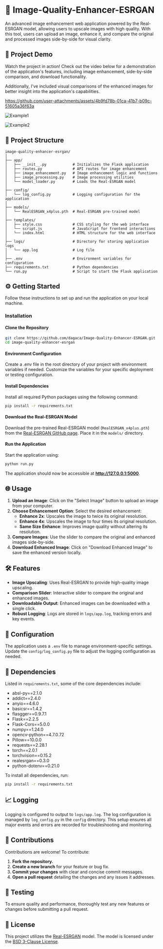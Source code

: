 # 🌟 Image-Quality-Enhancer-ESRGAN

An advanced image enhancement web application powered by the Real-ESRGAN model, allowing users to upscale images with high quality. With this tool, users can upload an image, enhance it, and compare the original and processed images side-by-side for visual clarity. 

## 🎥 Project Demo

Watch the project in action! Check out the video below for a demonstration of the application's features, including image enhancement, side-by-side comparison, and download functionality.

Additionally, I've included visual comparisons of the enhanced images for better insight into the application's capabilities.

https://github.com/user-attachments/assets/4b9fd78b-01ca-41b7-b09c-51605a36f63a

![Example1](https://github.com/user-attachments/assets/a73c204a-bb19-4339-ae29-bfa78aa2a0b6)

![Example2](https://github.com/user-attachments/assets/5d87e1df-3221-41a1-b9f8-eb037b73328e)


## 📁 Project Structure

```plaintext
image-quality-enhancer-esrgan/
│
├── app/
│   ├── __init__.py            # Initializes the Flask application
│   ├── routes.py              # API routes for image enhancement
│   ├── image_enhancement.py   # Image enhancement logic and functions
│   ├── image_processing.py    # Image processing utilities
│   └── model_loader.py        # Loads the Real-ESRGAN model
│
├── config/
│   └── log_config.py          # Logging configuration for the application
│
├── models/
│   └── RealESRGAN_x4plus.pth  # Real-ESRGAN pre-trained model
│
├── templates/
│   ├── style.css              # CSS styling for the web interface
│   └── script.js              # JavaScript for frontend interactions
│   └── index.html             # HTML structure for the web interface
│
├── logs/                      # Directory for storing application logs
│   └── app.log                # Log file
│
├── .env                       # Environment variables for configuration
├── requirements.txt           # Python dependencies
└── run.py                     # Script to start the Flask application
```

## ⚙️ Getting Started

Follow these instructions to set up and run the application on your local machine.

### Installation

#### Clone the Repository

```bash
git clone https://github.com/dagaca/Image-Quality-Enhancer-ESRGAN.git
cd image-quality-enhancer-esrgan
```

#### Environment Configuration

Create a .env file in the root directory of your project with environment variables if needed. Customize the variables for your specific deployment or testing configuration.

#### Install Dependencies

Install all required Python packages using the following command:

```bash
pip install -r requirements.txt
```

#### Download the Real-ESRGAN Model

Download the pre-trained Real-ESRGAN model (`RealESRGAN_x4plus.pth`) from the [Real-ESRGAN GitHub page](https://github.com/xinntao/Real-ESRGAN). Place it in the `models/` directory.

#### Run the Application

Start the application using:

```bash
python run.py
```

The application should now be accessible at **http://127.0.0.1:5000**.

## 🌐 Usage

1. **Upload an Image**: Click on the "Select Image" button to upload an image from your computer.
2. **Choose Enhancement Option**: Select the desired enhancement:
   - **Enhance 2x**: Upscales the image to twice its original resolution.
   - **Enhance 4x**: Upscales the image to four times its original resolution.
   - **Same Size Enhance**: Improves image quality without altering its resolution.
3. **Compare Images**: Use the slider to compare the original and enhanced images side-by-side.
4. **Download Enhanced Image**: Click on "Download Enhanced Image" to save the enhanced version locally.

## 🛠️ Features

- **Image Upscaling**: Uses Real-ESRGAN to provide high-quality image upscaling.
- **Comparison Slider**: Interactive slider to compare the original and enhanced images.
- **Downloadable Output**: Enhanced images can be downloaded with a single click.
- **Robust Logging**: Logs are stored in `logs/app.log`, tracking errors and key events.

## 🔧 Configuration

The application uses a `.env` file to manage environment-specific settings. Update the `config/log_config.py` file to adjust the logging configuration as needed.

## 📝 Dependencies

Listed in `requirements.txt`, some of the core dependencies include:

- absl-py==2.1.0
- addict==2.4.0
- anyio==4.6.0
- basicsr==1.4.2
- flasgger==0.9.7.1
- Flask==2.2.5
- Flask-Cors==5.0.0
- numpy==1.24.0
- opencv-python==4.7.0.72
- Pillow==10.0.0
- requests==2.28.1
- torch==2.0.1
- torchvision==0.15.2
- realesrgan==0.3.0
- python-dotenv==0.21.0

To install all dependencies, run:

```bash
pip install -r requirements.txt
```

## 📈 Logging

Logging is configured to output to `logs/app.log`. The log configuration is managed by `log_config.py` in the `config` directory. This setup ensures all major events and errors are recorded for troubleshooting and monitoring.

## 🤝 Contributions

Contributions are welcome! To contribute:

1. **Fork the repository.**
2. **Create a new branch** for your feature or bug fix.
3. **Commit your changes** with clear and concise commit messages.
4. **Open a pull request** detailing the changes and any issues it addresses.

## 🧪 Testing

To ensure quality and performance, thoroughly test any new features or changes before submitting a pull request.

## 📄 License

This project utilizes the [Real-ESRGAN](https://github.com/xinntao/Real-ESRGAN) model. The model is licensed under the [BSD 3-Clause License](https://opensource.org/licenses/BSD-3-Clause).
